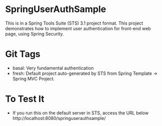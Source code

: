 SpringUserAuthSample
=======================
This is in a Spring Tools Suite (STS) 3.1 project format.
This project demonstrates how to implement user authentication for front-end web page, using Spring Security.

Git Tags
==========
* basal: Very fundamental authentication
* fresh: Default project auto-generated by STS from Spring Template -> Spring MVC Project.

To Test It
============
* If you run this on the default server in STS, access the URL below
http://localhost:8080/springuserauthsample/
